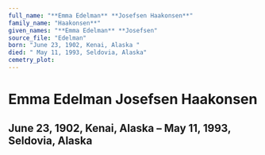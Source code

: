 ```yaml
---
full_name: "**Emma Edelman** **Josefsen Haakonsen**"
family_name: "Haakonsen**"
given_names: "**Emma Edelman** **Josefsen"
source_file: "Edelman"
born: "June 23, 1902, Kenai, Alaska "
died: " May 11, 1993, Seldovia, Alaska"
cemetry_plot: 
---
```

# **Emma Edelman** **Josefsen Haakonsen**

## June 23, 1902, Kenai, Alaska – May 11, 1993, Seldovia, Alaska


